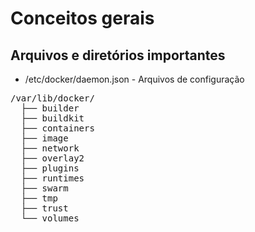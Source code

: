 # Conceitos gerais

## Arquivos e diretórios importantes

* /etc/docker/daemon.json - Arquivos de configuração
<pre>
/var/lib/docker/
  ├── builder
  ├── buildkit
  ├── containers
  ├── image
  ├── network
  ├── overlay2
  ├── plugins
  ├── runtimes
  ├── swarm
  ├── tmp
  ├── trust
  └── volumes
</pre>
